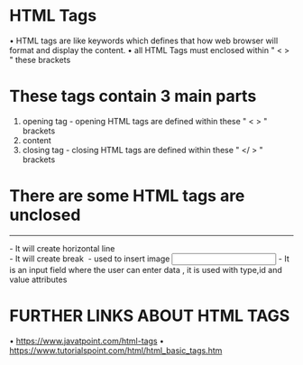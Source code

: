 # HTML Tags
• HTML tags are like keywords which defines that how web browser will format and display the content.
• all HTML Tags must enclosed within " < > " these brackets




# These tags contain 3 main parts
1) opening tag - opening HTML tags are defined within these " < > " brackets 
2) content
3) closing tag - closing HTML tags are defined within these " </ > " brackets


# There are some HTML tags are unclosed
<hr>    - It will create horizontal line
<br>    - It will create break
<img>   - used to insert image
<input> - It is an input field where the user can enter data , it is used with type,id and value attributes


# FURTHER LINKS ABOUT HTML TAGS
• https://www.javatpoint.com/html-tags
• https://www.tutorialspoint.com/html/html_basic_tags.htm
